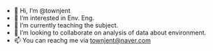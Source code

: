 - 👋 Hi, I’m @townjent
- 👀 I’m interested in Env. Eng. 
- 🌱 I’m currently teaching the subject. 
- 💞️ I’m looking to collaborate on analysis of data about environment.
- 📫 You can reachg me via townjent@naver.com

<!---
townjent/townjent is a ✨ special ✨ repository because its `README.md` (this file) appears on your GitHub profile.
You can click the Preview link to take a look at your changes.
--->

